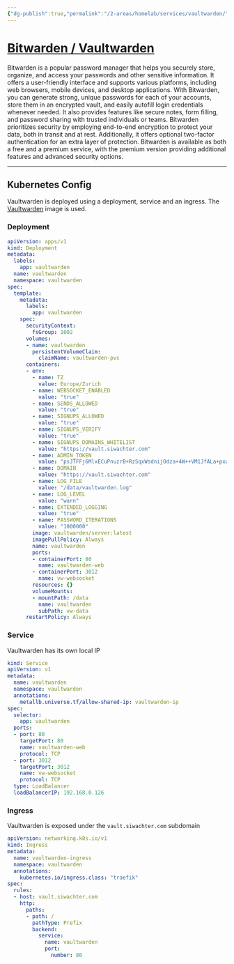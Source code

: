 ```yaml
---
{"dg-publish":true,"permalink":"/2-areas/homelab/services/vaultwarden/","tags":["jarvis/media, jarvis/service"],"created":"","updated":""}
---
```


# [Bitwarden / Vaultwarden](https://vault.siwachter.com)
Bitwarden is a popular password manager that helps you securely store, organize, and access your passwords and other sensitive information. It offers a user-friendly interface and supports various platforms, including web browsers, mobile devices, and desktop applications. With Bitwarden, you can generate strong, unique passwords for each of your accounts, store them in an encrypted vault, and easily autofill login credentials whenever needed. It also provides features like secure notes, form filling, and password sharing with trusted individuals or teams. Bitwarden prioritizes security by employing end-to-end encryption to protect your data, both in transit and at rest. Additionally, it offers optional two-factor authentication for an extra layer of protection. Bitwarden is available as both a free and a premium service, with the premium version providing additional features and advanced security options.

---
## Kubernetes Config
Vaultwarden is deployed using a deployment, service and an ingress. The [Vaultwarden](vaultwarden/server:latest) image is used.

### Deployment
```yml
apiVersion: apps/v1
kind: Deployment
metadata:
  labels:
    app: vaultwarden
  name: vaultwarden
  namespace: vaultwarden
spec:
  template:
    metadata:
      labels:
        app: vaultwarden
    spec:
      securityContext:
        fsGroup: 1002
      volumes:
      - name: vaultwarden
        persistentVolumeClaim:
          claimName: vaultwarden-pvc
      containers:
      - env:
        - name: TZ
          value: Europe/Zurich
        - name: WEBSOCKET_ENABLED
          value: "true"
        - name: SENDS_ALLOWED
          value: "true"
        - name: SIGNUPS_ALLOWED
          value: "true"
        - name: SIGNUPS_VERIFY
          value: "true"
        - name: SIGNUPS_DOMAINS_WHITELIST
          value: "https://vault.siwachter.com"
        - name: ADMIN_TOKEN
          value: "psJTFFj6MlxECuPnuzrB+RzSqxWsdnijOdza+4W++VM1JfALa+pxwvpjyUACUNTa"
        - name: DOMAIN
          value: "https://vault.siwachter.com"
        - name: LOG_FILE
          value: "/data/vaultwarden.log"
        - name: LOG_LEVEL
          value: "warn"
        - name: EXTENDED_LOGGING
          value: "true"
        - name: PASSWORD_ITERATIONS
          value: "1000000"
        image: vaultwarden/server:latest
        imagePullPolicy: Always
        name: vaultwarden
        ports:
        - containerPort: 80
          name: vaultwarden-web  
        - containerPort: 3012
          name: vw-websocket   
        resources: {}
        volumeMounts:
        - mountPath: /data
          name: vaultwarden
          subPath: vw-data
      restartPolicy: Always
```

### Service
Vaultwarden has its own local IP
```yml
kind: Service
apiVersion: v1
metadata:
  name: vaultwarden
  namespace: vaultwarden
  annotations:
    metallb.universe.tf/allow-shared-ip: vaultwarden-ip
spec:
  selector:
    app: vaultwarden
  ports:                      
  - port: 80
    targetPort: 80
    name: vaultwarden-web
    protocol: TCP
  - port: 3012
    targetPort: 3012
    name: vw-websocket
    protocol: TCP
  type: LoadBalancer
  loadBalancerIP: 192.168.0.126
```

### Ingress
Vaultwarden is exposed under the ```vault.siwachter.com``` subdomain
```yml
apiVersion: networking.k8s.io/v1
kind: Ingress
metadata:
  name: vaultwarden-ingress
  namespace: vaultwarden
  annotations:
    kubernetes.io/ingress.class: "traefik"
spec:
  rules:
  - host: vault.siwachter.com
    http:
      paths:
      - path: /
        pathType: Prefix
        backend:
          service:
            name: vaultwarden
            port: 
              number: 80
```